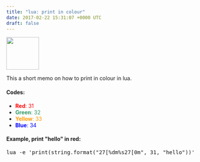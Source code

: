 ```yaml
---
title: "lua: print in colour"
date: 2017-02-22 15:31:07 +0000 UTC
draft: false
---
```

<img class="alignnone" src="http://wxlua.sourceforge.net/images/wxlualogo.png" width="86" height="86" />

This a short memo on how to print in colour in lua.
<h4>Codes:</h4>
<ul>
 	<li><span style="color:#ff0000;"><strong>Red</strong>: 31</span></li>
 	<li><span style="color:#339966;"><strong>Green</strong>: 32</span></li>
 	<li><span style="color:#ff9900;"><strong>Yellow</strong>: 33</span></li>
 	<li><span style="color:#0000ff;"><strong>Blue</strong>: 34</span></li>
</ul>
<h4>Example, print "hello" in red:</h4>
<pre>lua -e 'print(string.format("27[%dm%s27[0m", 31, "hello"))'</pre>